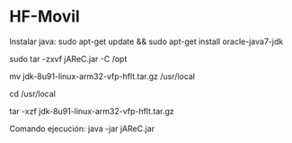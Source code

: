 # HF-Movil
Instalar java:
sudo apt-get update && sudo apt-get install oracle-java7-jdk

sudo tar -zxvf jAReC.jar -C /opt

mv jdk-8u91-linux-arm32-vfp-hflt.tar.gz /usr/local

cd /usr/local

tar -xzf jdk-8u91-linux-arm32-vfp-hflt.tar.gz

Comando ejecución: java -jar jAReC.jar
